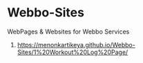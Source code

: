 # Webbo-Sites
WebPages &amp; Websites for Webbo Services

1. https://menonkartikeya.github.io/Webbo-Sites/1%20Workout%20Log%20Page/

